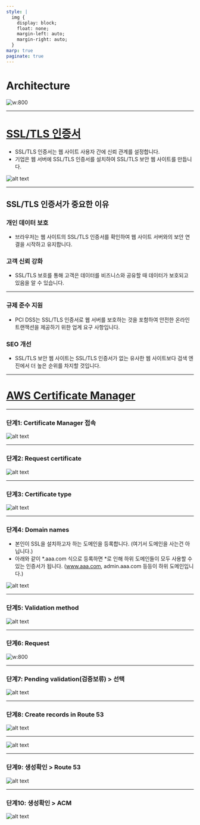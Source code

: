 ```yaml
---
style: |
  img {
    display: block;
    float: none;
    margin-left: auto;
    margin-right: auto;
  }
marp: true
paginate: true
---
```

# Architecture
![w:800](./img/image-224.png)

---
# [SSL/TLS 인증서](https://aws.amazon.com/ko/what-is/ssl-certificate/)
- SSL/TLS 인증서는 웹 사이트 사용자 간에 신뢰 관계를 설정합니다. 
- 기업은 웹 서버에 SSL/TLS 인증서를 설치하여 SSL/TLS 보안 웹 사이트를 만듭니다.

![alt text](./img/image-105.png)

---
## SSL/TLS 인증서가 중요한 이유
### 개인 데이터 보호
- 브라우저는 웹 사이트의 SSL/TLS 인증서를 확인하여 웹 사이트 서버와의 보안 연결을 시작하고 유지합니다.

### 고객 신뢰 강화
- SSL/TLS 보호를 통해 고객은 데이터를 비즈니스와 공유할 때 데이터가 보호되고 있음을 알 수 있습니다.

---
### 규제 준수 지원
- PCI DSS는 SSL/TLS 인증서로 웹 서버를 보호하는 것을 포함하여 안전한 온라인 트랜잭션을 제공하기 위한 업계 요구 사항입니다. 

### SEO 개선
- SSL/TLS 보안 웹 사이트는 SSL/TLS 인증서가 없는 유사한 웹 사이트보다 검색 엔진에서 더 높은 순위를 차지할 것입니다. 
  
---
# [AWS Certificate Manager](https://docs.aws.amazon.com/ko_kr/acm/latest/userguide/acm-overview.html)

---
### 단계1: Certificate Manager 접속
![alt text](./img/image-126.png)

---
### 단계2: Request certificate
![alt text](./img/image-127.png)

---
### 단계3: Certificate type 
![alt text](./img/image-128.png)

---
### 단계4: Domain names
- 본인이 SSL을 설치하고자 하는 도메인을 등록합니다. (여기서 도메인을 사는건 아닙니다.)
- 아래와 같이 *.aaa.com 식으로 등록하면 *로 인해 하위 도메인들이 모두 사용할 수 있는 인증서가 됩니다. (www.aaa.com, admin.aaa.com 등등이 하위 도메인입니다.)

![alt text](./img/image-129.png)

---
### 단계5: Validation method 
![alt text](./img/image-130.png)

---
### 단계6: Request
![w:800](./img/image-131.png)

---
### 단계7: Pending validation(검증보류) > 선택
![alt text](./img/image-132.png)

---
### 단계8: Create records in Route 53
![alt text](./img/image-133.png)

---
![alt text](./img/image-134.png)

---
### 단계9: 생성확인 > Route 53
![alt text](./img/image-135.png)

---
### 단계10: 생성확인 > ACM
![alt text](./img/image-136.png)

